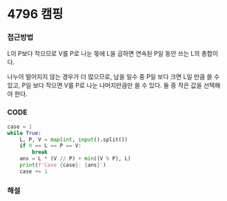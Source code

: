# 4796 캠핑



### 접근방법

L이 P보다 작으므로 V를 P로 나눈 몫에 L을 곱하면 연속된 P일 동안 쓰는 L의 총합이다.

나누어 떨어지지 않는 경우가 더 많으므로, 남을 일수 중 P일 보다 크면 L일 만큼 쓸 수 있고, P일 보다 작으면 V를 P로 나눈 나머지만큼만 쓸 수 있다. 둘 중 작은 값을 선택해야 한다.

### CODE

```python
case = 1
while True:
    L, P, V = map(int, input().split())
    if 0 == L == P == V:
        break
    ans = L * (V // P) + min((V % P), L)
    print(f'Case {case}: {ans}')
    case += 1
```

### 해설

